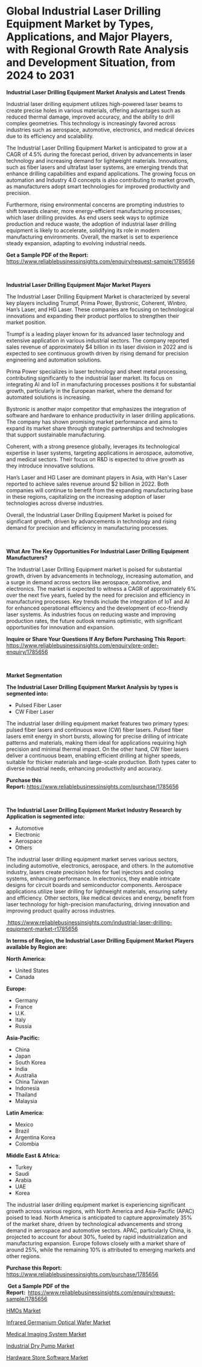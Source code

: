<p><h1>Global Industrial Laser Drilling Equipment Market by Types, Applications, and Major Players, with Regional Growth Rate Analysis and Development Situation, from 2024 to 2031</h1></p><p><strong>Industrial Laser Drilling Equipment Market Analysis and Latest Trends</strong></p>
<p><p>Industrial laser drilling equipment utilizes high-powered laser beams to create precise holes in various materials, offering advantages such as reduced thermal damage, improved accuracy, and the ability to drill complex geometries. This technology is increasingly favored across industries such as aerospace, automotive, electronics, and medical devices due to its efficiency and scalability.</p><p>The Industrial Laser Drilling Equipment Market is anticipated to grow at a CAGR of 4.5% during the forecast period, driven by advancements in laser technology and increasing demand for lightweight materials. Innovations, such as fiber lasers and ultrafast laser systems, are emerging trends that enhance drilling capabilities and expand applications. The growing focus on automation and Industry 4.0 concepts is also contributing to market growth, as manufacturers adopt smart technologies for improved productivity and precision.</p><p>Furthermore, rising environmental concerns are prompting industries to shift towards cleaner, more energy-efficient manufacturing processes, which laser drilling provides. As end users seek ways to optimize production and reduce waste, the adoption of industrial laser drilling equipment is likely to accelerate, solidifying its role in modern manufacturing environments. Overall, the market is set to experience steady expansion, adapting to evolving industrial needs.</p></p>
<p><strong>Get a Sample PDF of the Report:&nbsp;</strong> <a href="https://www.reliablebusinessinsights.com/enquiry/request-sample/1785656?utm_campaign=96&utm_medium=2&utm_source=Github&utm_content=ia&utm_term=18122024&utm_id=industrial-laser-drilling-equipment">https://www.reliablebusinessinsights.com/enquiry/request-sample/1785656</a></p>
<p>&nbsp;</p>
<p><strong>Industrial Laser Drilling Equipment Major Market Players</strong></p>
<p><p>The Industrial Laser Drilling Equipment Market is characterized by several key players including Trumpf, Prima Power, Bystronic, Coherent, Winbro, Han’s Laser, and HG Laser. These companies are focusing on technological innovations and expanding their product portfolios to strengthen their market position.</p><p>Trumpf is a leading player known for its advanced laser technology and extensive application in various industrial sectors. The company reported sales revenue of approximately $4 billion in its laser division in 2022 and is expected to see continuous growth driven by rising demand for precision engineering and automation solutions.</p><p>Prima Power specializes in laser technology and sheet metal processing, contributing significantly to the industrial laser market. Its focus on integrating AI and IoT in manufacturing processes positions it for substantial growth, particularly in the European market, where the demand for automated solutions is increasing.</p><p>Bystronic is another major competitor that emphasizes the integration of software and hardware to enhance productivity in laser drilling applications. The company has shown promising market performance and aims to expand its market share through strategic partnerships and technologies that support sustainable manufacturing.</p><p>Coherent, with a strong presence globally, leverages its technological expertise in laser systems, targeting applications in aerospace, automotive, and medical sectors. Their focus on R&D is expected to drive growth as they introduce innovative solutions.</p><p>Han’s Laser and HG Laser are dominant players in Asia, with Han's Laser reported to achieve sales revenue around $2 billion in 2022. Both companies will continue to benefit from the expanding manufacturing base in these regions, capitalizing on the increasing adoption of laser technologies across diverse industries.</p><p>Overall, the Industrial Laser Drilling Equipment Market is poised for significant growth, driven by advancements in technology and rising demand for precision and efficiency in manufacturing processes.</p></p>
<p>&nbsp;</p>
<p><strong>What Are The Key Opportunities For Industrial Laser Drilling Equipment Manufacturers?</strong></p>
<p><p>The Industrial Laser Drilling Equipment market is poised for substantial growth, driven by advancements in technology, increasing automation, and a surge in demand across sectors like aerospace, automotive, and electronics. The market is expected to witness a CAGR of approximately 6% over the next five years, fueled by the need for precision and efficiency in manufacturing processes. Key trends include the integration of IoT and AI for enhanced operational efficiency and the development of eco-friendly laser systems. As industries focus on reducing waste and improving production rates, the future outlook remains optimistic, with significant opportunities for innovation and expansion.</p></p>
<p><strong>Inquire or Share Your Questions If Any Before Purchasing This Report:</strong> <a href="https://www.reliablebusinessinsights.com/enquiry/pre-order-enquiry/1785656?utm_campaign=96&utm_medium=2&utm_source=Github&utm_content=ia&utm_term=18122024&utm_id=industrial-laser-drilling-equipment">https://www.reliablebusinessinsights.com/enquiry/pre-order-enquiry/1785656</a></p>
<p>&nbsp;</p>
<p><strong>Market Segmentation</strong></p>
<p><strong>The Industrial Laser Drilling Equipment Market Analysis by types is segmented into:</strong></p>
<p><ul><li>Pulsed Fiber Laser</li><li>CW Fiber Laser</li></ul></p>
<p><p>The industrial laser drilling equipment market features two primary types: pulsed fiber lasers and continuous wave (CW) fiber lasers. Pulsed fiber lasers emit energy in short bursts, allowing for precise drilling of intricate patterns and materials, making them ideal for applications requiring high precision and minimal thermal impact. On the other hand, CW fiber lasers deliver a continuous beam, enabling efficient drilling at higher speeds, suitable for thicker materials and large-scale production. Both types cater to diverse industrial needs, enhancing productivity and accuracy.</p></p>
<p><strong>Purchase this Report:&nbsp;</strong><a href="https://www.reliablebusinessinsights.com/purchase/1785656?utm_campaign=96&utm_medium=2&utm_source=Github&utm_content=ia&utm_term=18122024&utm_id=industrial-laser-drilling-equipment">https://www.reliablebusinessinsights.com/purchase/1785656</a></p>
<p>&nbsp;</p>
<p><strong>The Industrial Laser Drilling Equipment Market Industry Research by Application is segmented into:</strong></p>
<p><ul><li>Automotive</li><li>Electronic</li><li>Aerospace</li><li>Others</li></ul></p>
<p><p>The industrial laser drilling equipment market serves various sectors, including automotive, electronics, aerospace, and others. In the automotive industry, lasers create precision holes for fuel injectors and cooling systems, enhancing performance. In electronics, they enable intricate designs for circuit boards and semiconductor components. Aerospace applications utilize laser drilling for lightweight materials, ensuring safety and efficiency. Other sectors, like medical devices and energy, benefit from laser technology for high-precision manufacturing, driving innovation and improving product quality across industries.</p></p>
<p><a href="https://www.reliablebusinessinsights.com/industrial-laser-drilling-equipment-market-r1785656?utm_campaign=96&utm_medium=2&utm_source=Github&utm_content=ia&utm_term=18122024&utm_id=industrial-laser-drilling-equipment">&nbsp;https://www.reliablebusinessinsights.com/industrial-laser-drilling-equipment-market-r1785656</a></p>
<p><strong>In terms of Region, the Industrial Laser Drilling Equipment Market Players available by Region are:</strong></p>
<p>
    <p> <strong> North America: </strong>
        <ul>
            <li>United States</li>
            <li>Canada</li>
        </ul>
        </p> 
    <p> <strong> Europe: </strong>
        <ul>
            <li>Germany</li>
            <li>France</li>
            <li>U.K.</li>
            <li>Italy</li>
            <li>Russia</li>
        </ul>
        </p> 
    <p> <strong> Asia-Pacific: </strong>
        <ul>
            <li>China</li>
            <li>Japan</li>
            <li>South Korea</li>
            <li>India</li>
            <li>Australia</li>
            <li>China Taiwan</li>
            <li>Indonesia</li>
            <li>Thailand</li>
            <li>Malaysia</li>
        </ul>
        </p> 
    <p> <strong> Latin America: </strong>
        <ul>
            <li>Mexico</li>
            <li>Brazil</li>
            <li>Argentina Korea</li>
            <li>Colombia</li>
        </ul>
        </p> 
    <p> <strong> Middle East & Africa: </strong>
        <ul>
            <li>Turkey</li>
            <li>Saudi</li>
            <li>Arabia</li>
            <li>UAE</li>
            <li>Korea</li>
        </ul>
    </p>
    </p>
<p><p>The industrial laser drilling equipment market is experiencing significant growth across various regions, with North America and Asia-Pacific (APAC) poised to lead. North America is anticipated to capture approximately 35% of the market share, driven by technological advancements and strong demand in aerospace and automotive sectors. APAC, particularly China, is projected to account for about 30%, fueled by rapid industrialization and manufacturing expansion. Europe follows closely with a market share of around 25%, while the remaining 10% is attributed to emerging markets and other regions.</p></p>
<p><strong>Purchase this Report: </strong><a href="https://www.reliablebusinessinsights.com/purchase/1785656?utm_campaign=96&utm_medium=2&utm_source=Github&utm_content=ia&utm_term=18122024&utm_id=industrial-laser-drilling-equipment">https://www.reliablebusinessinsights.com/purchase/1785656</a></p>
<p>&nbsp;<strong>Get a Sample PDF of the Report:&nbsp;&nbsp;</strong><a href="https://www.reliablebusinessinsights.com/enquiry/request-sample/1785656?utm_campaign=96&utm_medium=2&utm_source=Github&utm_content=ia&utm_term=18122024&utm_id=industrial-laser-drilling-equipment">https://www.reliablebusinessinsights.com/enquiry/request-sample/1785656</a></p>
<p><strong></strong></p>
<p><p><a href="https://www.linkedin.com/pulse/hmos-market-overview-expected-growth-78-cagr-from-2024-2031-t07vc?utm_campaign=96&utm_medium=2&utm_source=Github&utm_content=ia&utm_term=18122024&utm_id=industrial-laser-drilling-equipment">HMOs Market</a></p><p><a href="https://github.com/DianaWilson796/Market-Research-Report-List-1/blob/main/infrared-germanium-optical-wafer-market.md?utm_campaign=96&utm_medium=2&utm_source=Github&utm_content=ia&utm_term=18122024&utm_id=industrial-laser-drilling-equipment">Infrared Germanium Optical Wafer Market</a></p><p><a href="https://www.linkedin.com/pulse/medical-imaging-system-market-size-forecast-analysis-42-cagr-jzovf?utm_campaign=96&utm_medium=2&utm_source=Github&utm_content=ia&utm_term=18122024&utm_id=industrial-laser-drilling-equipment">Medical Imaging System Market</a></p><p><a href="https://github.com/luisem4tmccuan/Market-Research-Report-List-1/blob/main/industrial-dry-pump-market.md?utm_campaign=96&utm_medium=2&utm_source=Github&utm_content=ia&utm_term=18122024&utm_id=industrial-laser-drilling-equipment">Industrial Dry Pump Market</a></p><p><a href="https://www.linkedin.com/pulse/market-demand-revenue-analysis-hardware-store-software-projected-v8uie?utm_campaign=96&utm_medium=2&utm_source=Github&utm_content=ia&utm_term=18122024&utm_id=industrial-laser-drilling-equipment">Hardware Store Software Market</a></p></p>